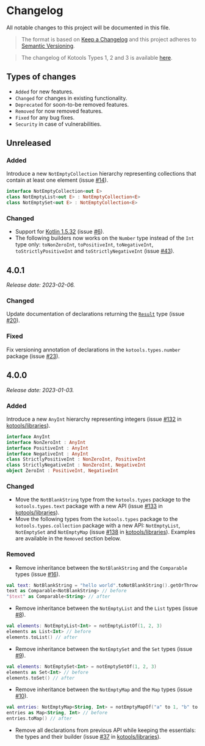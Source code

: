 # Changelog

All notable changes to this project will be documented in this file.

> The format is based on [Keep a Changelog](https://keepachangelog.com/en/1.1.0)
> and this project adheres to
> [Semantic Versioning](https://semver.org/spec/v2.0.0.html).

> The changelog of Kotools Types 1, 2 and 3 is available
> [here](https://github.com/kotools/libraries/blob/types-v3.2.0/types/changelog.md).

## Types of changes

- `Added` for new features.
- `Changed` for changes in existing functionality.
- `Deprecated` for soon-to-be removed features.
- `Removed` for now removed features.
- `Fixed` for any bug fixes.
- `Security` in case of vulnerabilities.

## Unreleased

### Added

Introduce a new `NotEmptyCollection` hierarchy representing collections that
contain at least one element (issue
[#14](https://github.com/kotools/types/issues/14)).

```kotlin
interface NotEmptyCollection<out E>
class NotEmptyList<out E> : NotEmptyCollection<E>
class NotEmptySet<out E> : NotEmptyCollection<E>
```

### Changed

- Support for
  [Kotlin 1.5.32](https://github.com/JetBrains/kotlin/releases/tag/v1.5.32)
  (issue [#6](https://github.com/kotools/types/issues/6)).
- The following builders now works on the `Number` type instead of the `Int`
  type only: `toNonZeroInt`, `toPositiveInt`, `toNegativeInt`,
  `toStrictlyPositiveInt` and `toStrictlyNegativeInt` (issue
  [#43](https://github.com/kotools/types/issues/43)).

## 4.0.1

_Release date: 2023-02-06._

### Changed

Update documentation of declarations returning the
[`Result`](https://kotlinlang.org/api/latest/jvm/stdlib/kotlin/-result/index.html)
type (issue [#20](https://github.com/kotools/types/issues/20)).

### Fixed

Fix versioning annotation of declarations in the `kotools.types.number` package
(issue [#23](https://github.com/kotools/types/issues/23)).

## 4.0.0

_Release date: 2023-01-03._

### Added

Introduce a new `AnyInt` hierarchy representing integers (issue
[#132](https://github.com/kotools/libraries/issues/132) in [kotools/libraries]).

```kotlin
interface AnyInt
interface NonZeroInt : AnyInt
interface PositiveInt : AnyInt
interface NegativeInt : AnyInt
class StrictlyPositiveInt : NonZeroInt, PositiveInt
class StrictlyNegativeInt : NonZeroInt, NegativeInt
object ZeroInt : PositiveInt, NegativeInt
```

### Changed

- Move the `NotBlankString` type from the `kotools.types` package to the
  `kotools.types.text` package with a new API (issue
  [#133](https://github.com/kotools/libraries/issues/133) in
  [kotools/libraries]).
- Move the following types from the `kotools.types` package to the
  `kotools.types.collection` package with a new API: `NotEmptyList`,
  `NotEmptySet` and `NotEmptyMap` (issue
  [#138](https://github.com/kotools/libraries/issues/138) in
  [kotools/libraries]).
  Examples are available in the `Removed` section below.

### Removed

- Remove inheritance between the `NotBlankString` and the `Comparable` types
  (issue [#16](https://github.com/kotools/types/issues/8)).

```kotlin
val text: NotBlankString = "hello world".toNotBlankString().getOrThrow()
text as Comparable<NotBlankString> // before
"$text" as Comparable<String> // after
```

- Remove inheritance between the `NotEmptyList` and the `List` types (issue
  [#8](https://github.com/kotools/types/issues/8)).

```kotlin
val elements: NotEmptyList<Int> = notEmptyListOf(1, 2, 3)
elements as List<Int> // before
elements.toList() // after
```

- Remove inheritance between the `NotEmptySet` and the `Set` types (issue
  [#9](https://github.com/kotools/types/issues/9)).

```kotlin
val elements: NotEmptySet<Int> = notEmptySetOf(1, 2, 3)
elements as Set<Int> // before
elements.toSet() // after
```

- Remove inheritance between the `NotEmptyMap` and the `Map` types (issue
  [#10](https://github.com/kotools/types/issues/10)).

```kotlin
val entries: NotEmptyMap<String, Int> = notEmptyMapOf("a" to 1, "b" to 2)
entries as Map<String, Int> // before
entries.toMap() // after
```

- Remove all declarations from previous API while keeping the essentials: the
  types and their builder (issue
  [#37](https://github.com/kotools/libraries/issues/37) in [kotools/libraries]).

[kotools/libraries]: https://github.com/kotools/libraries
